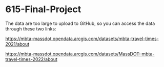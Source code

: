 # 615-Final-Project

The data are too large to upload to GitHub, so you can access the data through these two links: 

https://mbta-massdot.opendata.arcgis.com/datasets/mbta-travel-times-2021/about

https://mbta-massdot.opendata.arcgis.com/datasets/MassDOT::mbta-travel-times-2022/about
